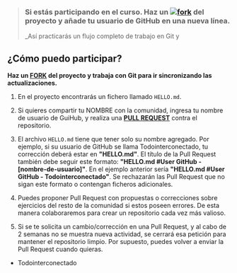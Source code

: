 > ### Si estás participando en el curso. Haz un [![fork](https://raw.githubusercontent.com/Todointerconectado/basicojavascript/670f71690143db38df3148080b29066f45d57d7c/css/images/badgeFork.svg)](https://github.com/Todointerconectado/basicojavascript/fork) del proyecto y añade tu usuario de GitHub en una nueva línea.
>
> _Así practicarás un flujo completo de trabajo en Git y 

## ¿Cómo puedo participar?

**Haz un [FORK](https://github.com/Todointerconectado/basicojavascript/fork) del proyecto y trabaja con Git para ir sincronizando las actualizaciones.**

1. En el proyecto encontrarás un fichero llamado `HELLO.md`.

2. Si quieres compartir tu NOMBRE con la comunidad, ingresa tu nombre de usuario de GuiHub, y realiza una [**PULL REQUEST**](https://docs.github.com/es/pull-requests/collaborating-with-pull-requests/proposing-changes-to-your-work-with-pull-requests/creating-a-pull-request) contra el repositorio.

3. El archivo `HELLO.md` tiene que tener solo su nombre agregado. Por ejemplo, si su usuario de GitHub se llama Todointerconectado, tu corrección deberá estar en **"HELLO.md"**. El título de la Pull Request también debe seguir este formato: **"HELLO.md #User GitHub  - [nombre-de-usuario]"**. En el ejemplo anterior sería **"HELLO.md #User GitHub - Todointerconectado"**. Se rechazarán las Pull Request que no sigan este formato o contengan ficheros adicionales.

4. Puedes proponer Pull Request con propuestas o correcciones sobre ejercicios del resto de la comunidad si estos poseen errores. De esta manera colaboraremos para crear un repositorio cada vez más valioso.

5. Si se te solicita un cambio/corrección en una Pull Request, y al cabo de 2 semanas no se muestra nueva actividad, se cerrará esa petición para mantener el repositorio limpio. Por supuesto, puedes volver a enviar la Pull Request cuando quieras.


- Todointerconectado


